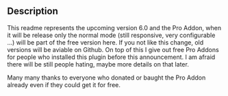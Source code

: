 ## Description ##

This readme represents the upcoming version 6.0 and the Pro Addon, when it will be release only the normal mode (still responsive, very configurable ...) will be part of the free version here. If you not like this change, old versions will be aviable on Github. On top of this I give out free Pro Addons for people who installed this plugin before this announcement. I am afraid there will be still people hating, maybe more details on that later.

Many many thanks to everyone who donated or baught the Pro Addon already even if they could get it for free.